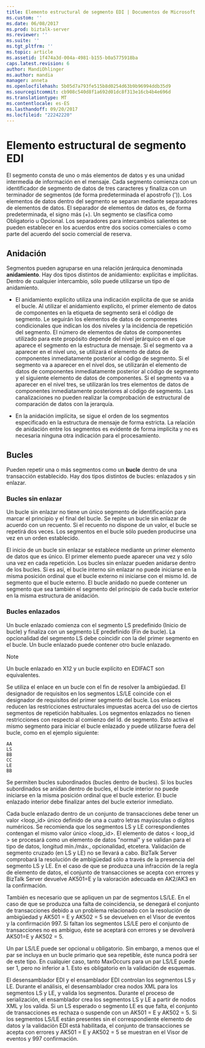 ```yaml
---
title: Elemento estructural de segmento EDI | Documentos de Microsoft
ms.custom: ''
ms.date: 06/08/2017
ms.prod: biztalk-server
ms.reviewer: ''
ms.suite: ''
ms.tgt_pltfrm: ''
ms.topic: article
ms.assetid: 1f474a3d-004a-4981-b155-b0a5775918ba
caps.latest.revision: 6
author: MandiOhlinger
ms.author: mandia
manager: anneta
ms.openlocfilehash: 5b05d7a793fe515b8d0254d63b9b96994ddb35d9
ms.sourcegitcommit: cb908c540d8f1a692d01dc8f313e16cb4b4e696d
ms.translationtype: MT
ms.contentlocale: es-ES
ms.lasthandoff: 09/20/2017
ms.locfileid: "22242220"
---
```

# <a name="edi-segment-structural-element"></a>Elemento estructural de segmento EDI
El segmento consta de uno o más elementos de datos y es una unidad intermedia de información en el mensaje. Cada segmento comienza con un identificador de segmento de datos de tres caracteres y finaliza con un terminador de segmentos (de forma predeterminada el apostrofo (')). Los elementos de datos dentro del segmento se separan mediante separadores de elementos de datos. El separador de elementos de datos es, de forma predeterminada, el signo más (+). Un segmento se clasifica como Obligatorio u Opcional. Los separadores para intercambios salientes se pueden establecer en los acuerdos entre dos socios comerciales o como parte del acuerdo del socio comercial de reserva.  
  
## <a name="nesting"></a>Anidación  
 Segmentos pueden agruparse en una relación jerárquica denominada **anidamiento**. Hay dos tipos distintos de anidamiento: explícitas e implícitas. Dentro de cualquier intercambio, sólo puede utilizarse un tipo de anidamiento.  
  
-   El anidamiento explícito utiliza una indicación explícita de que se anida el bucle. Al utilizar el anidamiento explícito, el primer elemento de datos de componentes en la etiqueta de segmento será el código de segmento. Le seguirán los elementos de datos de componentes condicionales que indican los dos niveles y la incidencia de repetición del segmento. El número de elementos de datos de componentes utilizado para este propósito depende del nivel jerárquico en el que aparece el segmento en la estructura de mensaje. Si el segmento va a aparecer en el nivel uno, se utilizará el elemento de datos de componentes inmediatamente posterior al código de segmento. Si el segmento va a aparecer en el nivel dos, se utilizarán el elemento de datos de componentes inmediatamente posterior al código de segmento y el siguiente elemento de datos de componentes. Si el segmento va a aparecer en el nivel tres, se utilizarán los tres elementos de datos de componentes inmediatamente posteriores al código de segmento. Las canalizaciones no pueden realizar la comprobación de estructural de comparación de datos con la jerarquía.  
  
-   En la anidación implícita, se sigue el orden de los segmentos especificado en la estructura de mensaje de forma estricta. La relación de anidación entre los segmentos es evidente de forma implícita y no es necesaria ninguna otra indicación para el procesamiento.  
  
## <a name="loops"></a>Bucles  
 Pueden repetir una o más segmentos como un **bucle** dentro de una transacción establecido. Hay dos tipos distintos de bucles: enlazados y sin enlazar.  
  
### <a name="unbounded-loops"></a>Bucles sin enlazar  
 Un bucle sin enlazar no tiene un único segmento de identificación para marcar el principio y el final del bucle. Se repite un bucle sin enlazar de acuerdo con un recuento. Si el recuento no dispone de un valor, el bucle se repetirá dos veces. Los segmentos en el bucle sólo pueden producirse una vez en un orden establecido.  
  
 El inicio de un bucle sin enlazar se establece mediante un primer elemento de datos que es único. El primer elemento puede aparecer una vez y sólo una vez en cada repetición. Los bucles sin enlazar pueden anidarse dentro de los bucles. Si es así, el bucle interno sin enlazar no puede iniciarse en la misma posición ordinal que el bucle externo ni iniciarse con el mismo Id. de segmento que el bucle externo. El bucle anidado no puede contener un segmento que sea también el segmento del principio de cada bucle exterior en la misma estructura de anidación.  
  
### <a name="bounded-loops"></a>Bucles enlazados  
 Un bucle enlazado comienza con el segmento LS predefinido (Inicio de bucle) y finaliza con un segmento LE predefinido (Fin de bucle). La opcionalidad del segmento LS debe coincidir con la del primer segmento en el bucle. Un bucle enlazado puede contener otro bucle enlazado.  
  
> [!NOTE]
>  Un bucle enlazado en X12 y un bucle explícito en EDIFACT son equivalentes.  
  
 Se utiliza el enlace en un bucle con el fin de resolver la ambigüedad. El designador de requisitos en los segmentos LS/LE coincide con el designador de requisitos del primer segmento del bucle. Los enlaces reducen las restricciones estructurales impuestas acerca del uso de ciertos segmentos de repetición habituales. Los segmentos enlazados no tienen restricciones con respecto al comienzo del Id. de segmento. Esto activa el mismo segmento para iniciar el bucle enlazado y puede utilizarse fuera del bucle, como en el ejemplo siguiente:  
  
```  
AA  
LS  
BB  
CC  
LE  
BB  
```  
  
 Se permiten bucles subordinados (bucles dentro de bucles). Si los bucles subordinados se anidan dentro de bucles, el bucle interior no puede iniciarse en la misma posición ordinal que el bucle exterior. El bucle enlazado interior debe finalizar antes del bucle exterior inmediato.  
  
 Cada bucle enlazado dentro de un conjunto de transacciones debe tener un valor <loop_id> único definido de una a cuatro letras mayúsculas o dígitos numéricos. Se recomienda que los segmentos LS y LE correspondientes contengan el mismo valor único <loop_id>. El elemento de datos < loop_id > se procesará como un elemento de datos "normal" y se validan para el tipo de datos, longitud mín./máx., opcionalidad, etcetera. Validación de segmento cruzado (en LS y LE) no se llevará a cabo. BizTalk Server comprobará la resolución de ambigüedad sólo a través de la presencia del segmento LS y LE. En el caso de que se produzca una infracción de la regla de elemento de datos, el conjunto de transacciones se acepta con errores y BizTalk Server devuelve AK501=E y la valoración adecuada en AK2/AK3 en la confirmación.  
  
 También es necesario que se apliquen un par de segmentos LS/LE. En el caso de que se produzca una falta de coincidencia, se denegará el conjunto de transacciones debido a un problema relacionado con la resolución de ambigüedad y AK501 = E y AK502 = 5 se devuelven en el Visor de eventos y la confirmación 997. Si faltan los segmentos LS/LE pero el conjunto de transacciones no es ambiguo, éste se aceptará con errores y se devolverá AK501=E y AK502 = 5.  
  
 Un par LS/LE puede ser opcional u obligatorio. Sin embargo, a menos que el par se incluya en un bucle primario que sea repetible, éste nunca podrá ser de este tipo. En cualquier caso, tanto MaxOccurs para un par LS/LE puede ser 1, pero no inferior a 1. Esto es obligatorio en la validación de esquemas.  
  
 El desensamblador EDI y el ensamblador EDI controlan los segmentos LS y LE. Durante el análisis, el desensamblador crea nodos XML para los segmentos LS y LE, y valida los segmentos. Durante el proceso de serialización, el ensamblador crea los segmentos LS y LE a partir de nodos XML y los valida. Si un LS esperado o segmento LE es que falta, el conjunto de transacciones es rechaza o suspende con un AK501 = E y AK502 = 5. Si los segmentos LS/LE están presentes sin el correspondiente elemento de datos y la validación EDI está habilitada, el conjunto de transacciones se acepta con errores y AK501 = E y AK502 = 5 se muestran en el Visor de eventos y 997 confirmación.